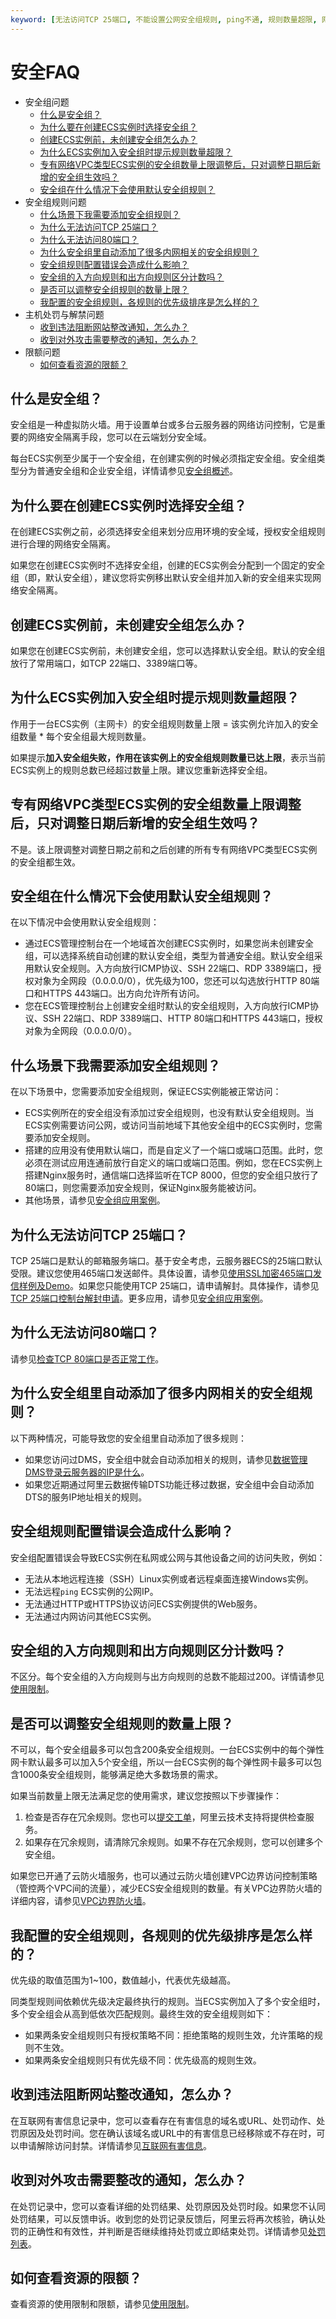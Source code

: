 ```yaml
---
keyword: [无法访问TCP 25端口, 不能设置公网安全组规则, ping不通, 规则数量超限, 网络隔离, 安全组配额, 安全组规则配额, 安全组quota]
---
```


# 安全FAQ

-   安全组问题
    -   [什么是安全组？](#section_kvb_jxz_lgb)
    -   [为什么要在创建ECS实例时选择安全组？](#section_jym_lxz_lgb)
    -   [创建ECS实例前，未创建安全组怎么办？](#section_mkc_wxz_lgb)
    -   [为什么ECS实例加入安全组时提示规则数量超限？](#section_vgd_1zz_lgb)
    -   [专有网络VPC类型ECS实例的安全组数量上限调整后，只对调整日期后新增的安全组生效吗？](#section_ftt_wyz_lgb)
    -   [安全组在什么情况下会使用默认安全组规则？](#section_a9i_vt4_bmz)
-   安全组规则问题
    -   [什么场景下我需要添加安全组规则？](#section_rg8_hk4_oph)
    -   [为什么无法访问TCP 25端口？](#section_kmc_yxz_lgb)
    -   [为什么无法访问80端口？](#section_avg_cyz_lgb)
    -   [为什么安全组里自动添加了很多内网相关的安全组规则？](#section_fxk_zxz_lgb)
    -   [安全组规则配置错误会造成什么影响？](#section_qrf_nxz_lgb)
    -   [安全组的入方向规则和出方向规则区分计数吗？](#section_bll_vyz_lgb)
    -   [是否可以调整安全组规则的数量上限？](#section_qnp_ryz_lgb)
    -   [我配置的安全组规则，各规则的优先级排序是怎么样的？](#section_qpc_6ox_ss8)
-   主机处罚与解禁问题
    -   [收到违法阻断网站整改通知，怎么办？](#section_kw5_58g_li3)
    -   [收到对外攻击需要整改的通知，怎么办？](#section_owz_g37_ea9)
-   限额问题
    -   [如何查看资源的限额？](#section_til_tmr_0wh)

## 什么是安全组？

安全组是一种虚拟防火墙。用于设置单台或多台云服务器的网络访问控制，它是重要的网络安全隔离手段，您可以在云端划分安全域。

每台ECS实例至少属于一个安全组，在创建实例的时候必须指定安全组。安全组类型分为普通安全组和企业安全组，详情请参见[安全组概述](/cn.zh-CN/安全/安全组/安全组概述.md)。

## 为什么要在创建ECS实例时选择安全组？

在创建ECS实例之前，必须选择安全组来划分应用环境的安全域，授权安全组规则进行合理的网络安全隔离。

如果您在创建ECS实例时不选择安全组，创建的ECS实例会分配到一个固定的安全组（即，默认安全组），建议您将实例移出默认安全组并加入新的安全组来实现网络安全隔离。

## 创建ECS实例前，未创建安全组怎么办？

如果您在创建ECS实例前，未创建安全组，您可以选择默认安全组。默认的安全组放行了常用端口，如TCP 22端口、3389端口等。

## 为什么ECS实例加入安全组时提示规则数量超限？

作用于一台ECS实例（主网卡）的安全组规则数量上限 = 该实例允许加入的安全组数量 \* 每个安全组最大规则数量。

如果提示**加入安全组失败，作用在该实例上的安全组规则数量已达上限**，表示当前ECS实例上的规则总数已经超过数量上限。建议您重新选择安全组。

## 专有网络VPC类型ECS实例的安全组数量上限调整后，只对调整日期后新增的安全组生效吗？

不是。该上限调整对调整日期之前和之后创建的所有专有网络VPC类型ECS实例的安全组都生效。

## 安全组在什么情况下会使用默认安全组规则？

在以下情况中会使用默认安全组规则：

-   通过ECS管理控制台在一个地域首次创建ECS实例时，如果您尚未创建安全组，可以选择系统自动创建的默认安全组，类型为普通安全组。默认安全组采用默认安全规则。入方向放行ICMP协议、SSH 22端口、RDP 3389端口，授权对象为全网段（0.0.0.0/0），优先级为100，您还可以勾选放行HTTP 80端口和HTTPS 443端口。出方向允许所有访问。
-   您在ECS管理控制台上创建安全组时默认的安全组规则，入方向放行ICMP协议、SSH 22端口、RDP 3389端口、HTTP 80端口和HTTPS 443端口，授权对象为全网段（0.0.0.0/0）。

## 什么场景下我需要添加安全组规则？

在以下场景中，您需要添加安全组规则，保证ECS实例能被正常访问：

-   ECS实例所在的安全组没有添加过安全组规则，也没有默认安全组规则。当ECS实例需要访问公网，或访问当前地域下其他安全组中的ECS实例时，您需要添加安全规则。
-   搭建的应用没有使用默认端口，而是自定义了一个端口或端口范围。此时，您必须在测试应用连通前放行自定义的端口或端口范围。例如，您在ECS实例上搭建Nginx服务时，通信端口选择监听在TCP 8000，但您的安全组只放行了80端口，则您需要添加安全规则，保证Nginx服务能被访问。
-   其他场景，请参见[安全组应用案例](/cn.zh-CN/安全/安全组/安全组应用案例.md)。

## 为什么无法访问TCP 25端口？

TCP 25端口是默认的邮箱服务端口。基于安全考虑，云服务器ECS的25端口默认受限。建议您使用465端口发送邮件。具体设置，请参见[使用SSL加密465端口发信样例及Demo](https://help.aliyun.com/document_detail/60692.html)。如果您只能使用TCP 25端口，请申请解封。具体操作，请参见[TCP 25端口控制台解封申请](https://help.aliyun.com/document_detail/56130.html)。更多应用，请参见[安全组应用案例](/cn.zh-CN/安全/安全组/安全组应用案例.md)。

## 为什么无法访问80端口？

请参见[检查TCP 80端口是否正常工作](https://help.aliyun.com/document_detail/59367.html)。

## 为什么安全组里自动添加了很多内网相关的安全组规则？

以下两种情况，可能导致您的安全组里自动添加了很多规则：

-   如果您访问过DMS，安全组中就会自动添加相关的规则，请参见[数据管理DMS登录云服务器的IP是什么](https://help.aliyun.com/document_detail/51251.html)。
-   如果您近期通过阿里云数据传输DTS功能迁移过数据，安全组中会自动添加DTS的服务IP地址相关的规则。

## 安全组规则配置错误会造成什么影响？

安全组配置错误会导致ECS实例在私网或公网与其他设备之间的访问失败，例如：

-   无法从本地远程连接（SSH）Linux实例或者远程桌面连接Windows实例。
-   无法远程`ping` ECS实例的公网IP。
-   无法通过HTTP或HTTPS协议访问ECS实例提供的Web服务。
-   无法通过内网访问其他ECS实例。

## 安全组的入方向规则和出方向规则区分计数吗？

不区分。每个安全组的入方向规则与出方向规则的总数不能超过200。详情请参见[使用限制](/cn.zh-CN/产品简介/使用限制.md)。

## 是否可以调整安全组规则的数量上限？

不可以，每个安全组最多可以包含200条安全组规则。一台ECS实例中的每个弹性网卡默认最多可以加入5个安全组，所以一台ECS实例的每个弹性网卡最多可以包含1000条安全组规则，能够满足绝大多数场景的需求。

如果当前数量上限无法满足您的使用需求，建议您按照以下步骤操作：

1.  检查是否存在冗余规则。您也可以[提交工单](https://selfservice.console.aliyun.com/ticket/createIndex.htm)，阿里云技术支持将提供检查服务。
2.  如果存在冗余规则，请清除冗余规则。如果不存在冗余规则，您可以创建多个安全组。

如果您已开通了云防火墙服务，也可以通过云防火墙创建VPC边界访问控制策略（管控两个VPC间的流量），减少ECS安全组规则的数量。有关VPC边界防火墙的详细内容，请参见[VPC边界防火墙](/cn.zh-CN/访问控制/VPC边界防火墙.md)。

## 我配置的安全组规则，各规则的优先级排序是怎么样的？

优先级的取值范围为1~100，数值越小，代表优先级越高。

同类型规则间依赖优先级决定最终执行的规则。当ECS实例加入了多个安全组时，多个安全组会从高到低依次匹配规则。最终生效的安全组规则如下：

-   如果两条安全组规则只有授权策略不同：拒绝策略的规则生效，允许策略的规则不生效。
-   如果两条安全组规则只有优先级不同：优先级高的规则生效。

## 收到违法阻断网站整改通知，怎么办？

在互联网有害信息记录中，您可以查看存在有害信息的域名或URL、处罚动作、处罚原因及处罚时间。您在确认该域名或URL中的有害信息已经移除或不存在时，可以申请解除访问封禁。详情请参见[互联网有害信息](https://help.aliyun.com/document_detail/84438.htm)。

## 收到对外攻击需要整改的通知，怎么办？

在处罚记录中，您可以查看详细的处罚结果、处罚原因及处罚时段。如果您不认同处罚结果，可以反馈申诉。收到您的处罚记录反馈后，阿里云将再次核验，确认处罚的正确性和有效性，并判断是否继续维持处罚或立即结束处罚。详情请参见[处罚列表](https://help.aliyun.com/document_detail/84434.htm)。

## 如何查看资源的限额？

查看资源的使用限制和限额，请参见[使用限制](/cn.zh-CN/产品简介/使用限制.md)。

